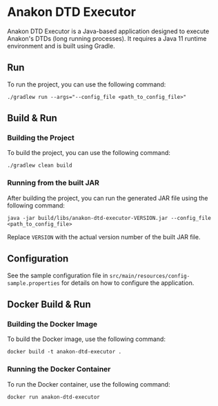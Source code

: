 # Anakon DTD Executor

Anakon DTD Executor is a Java-based application designed to execute Anakon's DTDs (long running processes).
It requires a Java 11 runtime environment and is built using Gradle.


## Run
To run the project, you can use the following command:

```shell
./gradlew run --args="--config_file <path_to_config_file>"
```

## Build & Run
### Building the Project
To build the project, you can use the following command:
```shell
./gradlew clean build
```

### Running from the built JAR
After building the project, you can run the generated JAR file using the following command:
```shell
java -jar build/libs/anakon-dtd-executor-VERSION.jar --config_file <path_to_config_file>
``` 
Replace `VERSION` with the actual version number of the built JAR file.

## Configuration
See the sample configuration file in `src/main/resources/config-sample.properties` for details on how to configure the application.

## Docker Build & Run
### Building the Docker Image
To build the Docker image, use the following command:
```shell
docker build -t anakon-dtd-executor .
```

### Running the Docker Container
To run the Docker container, use the following command:
```shell
docker run anakon-dtd-executor 
```


